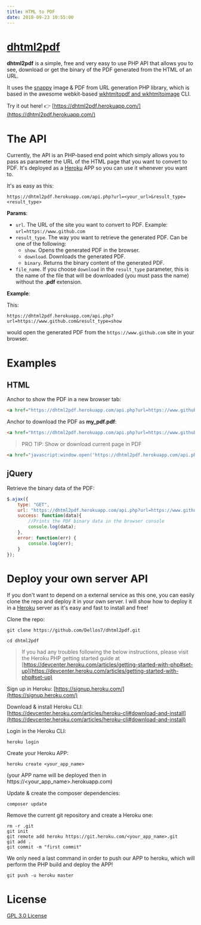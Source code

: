 ```yaml
---
title: HTML to PDF
date: 2018-09-23 10:55:00
---
```



# [dhtml2pdf](https://dellos7.github.io/dhtml2pdf/)

**dhtml2pdf** is a simple, free and very easy to use PHP API that allows you to
see, download or get the binary of the PDF generated from the HTML of an URL.

It uses the [snappy](https://github.com/knplabs/snappy) image & PDF from URL generation PHP library,
which is based in the awesome webkit-based [wkhtmltopdf and wkhtmltoimage](https://wkhtmltopdf.org/) CLI.


Try it out here! :point_right: [https://dhtml2pdf.herokuapp.com/](https://dhtml2pdf.herokuapp.com/)

# The API

Currently, the API is an PHP-based end point which simply
allows you to pass as parameter the URL of the HTML page that you want
to convert to PDF. It's deployed as a [Heroku](https://www.heroku.com/home)
APP so you can use it whenever you want to.

It's as easy as this:

```
https://dhtml2pdf.herokuapp.com/api.php?url=<your_url>&result_type=<result_type>
```

**Params**:

* `url`. The URL of the site you want to convert to PDF. Example: `url=https://www.github.com`
* `result_type`. The way you want to retrieve the generated PDF. Can be
one of the following:
    * `show`. Opens the generated PDF in the browser.
    * `download`. Downloads the generated PDF.
    * `binary`. Returns the binary content of the generated PDF.
* `file_name`. If you choose `download` in the `result_type` parameter,
this is the name of the file that will be downloaded (you must pass the name)
without the **.pdf** extension.

**Example**:

This:
```
https://dhtml2pdf.herokuapp.com/api.php?url=https://www.github.com&result_type=show
```

would open the generated PDF from the `https://www.github.com` site in your browser.

# Examples

## HTML

Anchor to show the PDF in a new browser tab:
```html
<a href="https://dhtml2pdf.herokuapp.com/api.php?url=https://www.github.com&result_type=show" target="_blank">Show PDF</a>
```

Anchor to download the PDF as **my_pdf.pdf**:
```html
<a href="https://dhtml2pdf.herokuapp.com/api.php?url=https://www.github.com&result_type=download&file_name=my_pdf" target="_blank">Download PDF</a>
```

> PRO TIP: Show or download current page in PDF
```html
<a href="javascript:window.open('https://dhtml2pdf.herokuapp.com/api.php?url='+window.location.href+'&result_type=show', '_blank')" target="_blank">Show PDF</a>
```

## jQuery

Retrieve the binary data of the PDF:
```javascript
$.ajax({
    type: "GET",
    url: "https://dhtml2pdf.herokuapp.com/api.php?url=https://www.github.com&&result_type=binary",
    success: function(data){
        //Prints the PDF binary data in the browser console
        console.log(data);
    },
    error: function(err) {
        console.log(err);
    }
});
```

# Deploy your own server API

If you don't want to depend on a external service as this one, you
can easily clone the repo and deploy it in your own server. I will show
how to deploy it in a [Heroku](https://www.heroku.com/home) server as it's easy and fast to install and free!

Clone the repo:

```shell
git clone https://github.com/Dellos7/dhtml2pdf.git
```

```shell
cd dhtml2pdf
```

> If you had any troubles following the below instructions, please visit the
Heroku PHP getting started guide at [https://devcenter.heroku.com/articles/getting-started-with-php#set-up](https://devcenter.heroku.com/articles/getting-started-with-php#set-up)

Sign up in Heroku: [https://signup.heroku.com/](https://signup.heroku.com/)

Download & install Heroku CLI: [https://devcenter.heroku.com/articles/heroku-cli#download-and-install](https://devcenter.heroku.com/articles/heroku-cli#download-and-install)

Login in the Heroku CLI:

```shell
heroku login
```

Create your Heroku APP:

```shell
heroku create <your_app_name>
```

(your APP name will be deployed then in https://<your_app_name>.herokuapp.com)

Update & create the composer dependencies:

```shell
composer update
```

Remove the current git repository and create a Heroku one:

```shell
rm -r .git
git init
git remote add heroku https://git.heroku.com/<your_app_name>.git
git add .
git commit -m "first commit"
```

We only need a last command in order to push our APP to heroku, which
will perform the PHP build and deploy the APP!

```shell
git push -u heroku master
```

# License

[GPL 3.0 License](https://choosealicense.com/licenses/gpl-3.0/)